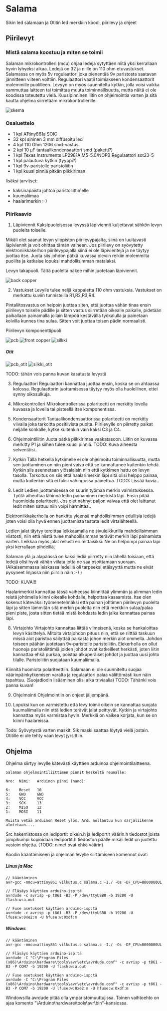 # Salama
Sikin led salamaan ja Otitin led merkkiin koodi, piirilevy ja ohjeet

## Piirilevyt
### Mistä salama koostuu ja miten se toimii
Salaman mikrokontrolleri (mcu) ohjaa ledejä sytyttäen niitä yksi kerrallaan hyvin lyhyeksi aikaa.
Ledejä on 32 ja niille on 110 ohm etuvastukset.
Salamassa on myös 5v regulaattori joka pienentää 9v paristosta saatavan jännitteen viiteen volttiin.
Regulaattori vaatii toimiakseen kondensaattorit molemmille puolilleen.
Levyyn on myös suunniteltu kytkin, jolla voisi vaikka sammuttaa laitteen tai toimittaa muuta toiminnallisuutta, mutta näitä ei ole koodissa toteutettu vielä.
Kuusipinninen liitin on ohjelmointia varten ja sitä kautta ohjelma siirretääm mikrokontrollerille.

![skema](kicad/kuvat/skema.svg "Skema on jotakuinkin tällainen")

### Osaluettelo
  * 1 kpl  ATtiny861a SOIC
  * 32 kpl sininen 3 mm diffusoitu led
  * 4 kpl  110 Ohm 1206 smd-vastus
  * 2 kpl  10 µF tantaalikondensaattori smd (paketti?)
  * 1 kpl  Texas Instruments LP2981AIM5-5.0/NOPB Regulaattori sot23-5
  * 1 kpl  palautuva kytkin (tyyppi?)
  * 1 kpl  9v-paristolle paristoliitin
  * 1 kpl  kuusi pinniä pitkän piikkiriman
  
  lisäksi tarvitset:
  * kaksinapaista johtoa paristoliittimelle
  * kuumaliimaa
  * haalarimerkin :-)
  
### Piirikaavio

1. Läpiviennit
  Kaksipuoleisessa levyssä läpiviennit kuljettavat sähkön levyn puolelta toiselle.

  Mikäli olet saanut levyn yliopiston piirilevypajalta, siinä on luultavasti läpiviennit ja voit ohittaa tämän vaiheen.
  Jos piirilevy on syövytetty elektroniikkakerhon piirilevypajalla siinä ei ole läpivientejä ja ne täytyy juottaa itse.
  Juota siis johdon pätkä kuvassa oleviin reikiin molemmilta puolilta ja katkaise lopuksi mahdollisimman matalaksi.

  Levyn takapuoli. Tältä puolelta näkee mihin juotetaan läpiviennit.

  ![back copper](kicad/kuvat/bcu.svg)

2. Vastukset
  Levylle tulee neljä kappaletta 110 ohm vastuksia. Vastukset on merkattu kuviin tunnisteilla R1,R2,R3,R4.

  Pintaliitosvastus on helpoin juottaa siten, että juottaa vähän tinaa ensin piirilevyn toiselle pädille ja sitten vastus    siirretään oikealle paikalle, pidetään paikallaan painamalla jollain lämpöä kestävällä työkalulla ja painetaan kolvilla kunnes tina sulaa. Sitten voit juottaa toisen pädin normaalisti.
  
  Piirilevyn komponenttipuoli

  ![pcb](kicad/kuvat/fcu_silk.svg)
  ![front copper](kicad/kuvat/fcu.svg)
  ![silkki](kicad/kuvat/silk.svg)
  
  ##### Otit
  
   ![pcb_otit](kicad/kuvat/otit-B_Cu.svg)
   ![silkki_otit](kicad/kuvat/otit-B_SilkS.svg)
  
  TODO: tähän vois panna kuvan kasatusta levystä
  
3. Regulaattori
   Regulaattori kannattaa juottaa ensin, koska se on ahtaassa kolossa. Regulaattorin juottamisessa täytyy myös olla huolellinen, ettei synny oikosulkuja.
   
4. Mikrokontrolleri
Mikrokontrollerissa polariteetti on merkitty lovella kuvassa ja lovella tai pisteellä itse komponentissa.

5. Kondensaattorit
  Tantaalikondensaattorissa polariteetti on merkitty viivalla joka tarkoitta positiivista puolta. Piirilevylle on piirretty paikat neljälle konkalle, kytke kuitenkin vain kaksi C3 ja C4.
  
6. Ohjelmointiliitin
  Juota pätkä piikkirimaa vaakatasoon. Liitin on kuvassa merkitty P1 ja siihen tulee kuusi pinniä.
  TODO: Kuva aiheesta selventäisi..

7. Kytkin
  Tällä hetkellä kytkimelle ei ole ohjelmoitu toiminnallisuutta, mutta sen juottaminen on niin pieni vaiva että se kannattanee kuitenkin tehdä. Kytkin siis asennetaan ylösalaisin niin että kytkimen hattu on levyn tasolla. Tarkoitus on siis että haalarimerkin läpi sitä olisi helppo painaa, mutta kuitenkin sitä ei tulisi vahingossa painettua.
  TODO: Lissää kuvia..
  
8. Ledit
  Ledien juottamisessa on suurin työmaa merkin valmistuksessa. Työtä aiheuttaa lähinnä ledin painaminen merkistä läpi.
  Ensin pitää huomioida polariteetti. Jos olet nähnyt paljon vaivaa että olet laittanut ledit miten sattuu niin voipi harmittaa..
  
  Elektroniikkakerholla on hankittu yleensä mahdollisimman edullisia ledejä joten voisi olla hyvä ennen juottamista testata ledit virtalähteellä. 
  
  Ledien jalat täytyy teroittaa leikkaamalla ne sivuleikkurilla mahdollisimman viistosti, niin että niistä tulee mahdollisimman terävät merkin läpi painamista varten. Leikkaa myös jalat reilusti eri mittaisiksi. Ne on helpompi painaa lapi yksi kerrallaan pihdeillä.
  
  Salaman ylä ja alapäässä on kaksi lediä piirretty niin lähellä toisiaan, että ledejä olisi hyvä vähän viilata jotta ne saa osoittamaan suoraan. (Aikaisemmassa leiskassa ledeillä oli tarpeeksi etäisyyttä mutta ne eivät pysyneet linjassa niin piirsin näin :-) )
  
  TODO: KUVA!!!
  
  Haalarimerkki kannattaa tässä vaiheessa kiinnittää ylimmän ja alimman ledin reistä johtimella kiinni oikealle kohdalle, helpottaa kasaamista. Itse olen kokenut käteväksi työmenetelmäksi että painan johtimen piirilevyn puolelta läpi ja sitten lämmitän sitä merkin puolelta niin että merkkiin sulaa/palaa pieni piste, josta sitten tietää mistä kohdasta ledin jalka kannattaa painaa läpi.

8. Virtajohto
  Virtajohto kannattaa liittää viimeisenä, koska se hankaloittaa levyn käsittelyä. Mitoita virtajohdon pituus niin, että se riittää taskuun missä aiot paristoa säilyttää paikasta johon merkin aiot ommella.
Johdon toiseen päähän juotetaan 9v-paristolle paristoliitin. Elekerholla on ollut huonoja paristoliittimiä joiden johdot ovat katkeilleet herkästi, joten liitin kannattaa ehkä purkaa, poistaa alkuperäiset johdot ja juottaa uusi johto tilalle. Paristoliitin suojataan kuumaliimalla.

  Kiinnitä huomiota polariteettiin. Salamaan ei ole suunniteltu suojaa väärinpäinkytkemisen varalta ja regulaattori palaa välittömästi kun näin tapahtuu. (Suojadiodin lisääminen olisi aika triviaalia) 
  TODO: Tähänki vois panna kuvan!

9. Ohjelmointi
  Ohjelmointiin on ohjeet jäljempänä.
  
10. Lopuksi kun on varmistettu että levy toimii oikein se kannattaa suojata kuumaliimalla niin että ledien terävät jalat peittyvät. Kytkin ja virtajohto kannattaa myös varmistaa hyvin. Merkkiä on vaikea korjata, kun se on kiinni haalareissa.

Todo: Syövytystä varten maskit. Sik maski saattaa löytyä vielä jostain. Otitille ei ole tehty vaan levyt jyrsittiin.

## Ohjelma

Ohjelma siirtyy levylle kätevästi käyttäen arduinoa ohjelmointilaitteena.

```
Salaman ohjelmointiliittimen pinnit keskeltä reunalle:

Nro:  Nimi:   Arduinon pinni (nano):

6:    Reset   10
5:    GND     GND
4:    VCC     VCC
3:    SCK     13
2:    MISO    12
1:    MOSI    11

Muista vetää arduinon Reset ylös. Ardu nollautuu kun sarjaliikenne alotetaan....
```

Src hakemistossa on lediportit_oikein.h ja lediportit_väärin.h tiedostot joista jompikumpi kopioidaan lediportit.h tiedoston päälle mikäli ledit on juotettu vastoin ohjetta. (TODO: nimet ovat ehkä väärin)

Koodin kääntämiseen ja ohjelman levylle siirtämiseen komennot ovat:

##### Linux ja Mac

```
// kääntäminen
avr-gcc -mmcu=attiny861 vilkutus.c salama.c -I./ -Os -DF_CPU=8000000UL  

// Fläsäys käyttäen arduino-isp:tä
avrdude -c avrisp -p t861 -B3 -P /dev/ttyUSB0 -b 19200 -U flash:w:a.out

// Fuse asetukset käyttäen arduino-isp:tä
avrdude -c avrisp -p t861 -B3 -P /dev/ttyUSB0 -b 19200 -U lfuse:w:0xe2:m -U hfuse:w:0xdf:m
```
##### Windows

```
// kääntäminen
avr-gcc -mmcu=attiny861 vilkutus.c salama.c -I./ -Os -DF_CPU=8000000UL

// Fläsäys käyttäen arduino-isp:tä
avrdude -C "C:\Program Files (x86)\Arduino\hardware\tools\avr\etc\avrdude.conf" -c avrisp -p t861 -B3 -P COM7 -b 19200 -U flash:w:a.out

// Fuse asetukset käyttäen arduino-isp:tä
avrdude -C "C:\Program Files (x86)\Arduino\hardware\tools\avr\etc\avrdude.conf" -c avrisp -p t861 -B3 -P COM7 -b 19200 -U lfuse:w:0xe2:m -U hfuse:w:0xdf:m
```
Windowsilla avrdude pitää olla ympäristömuuttujissa. Toinen vaihtoehto on ajaa komento "\Arduino\hardware\tools\avr\bin"-kansiossa.
